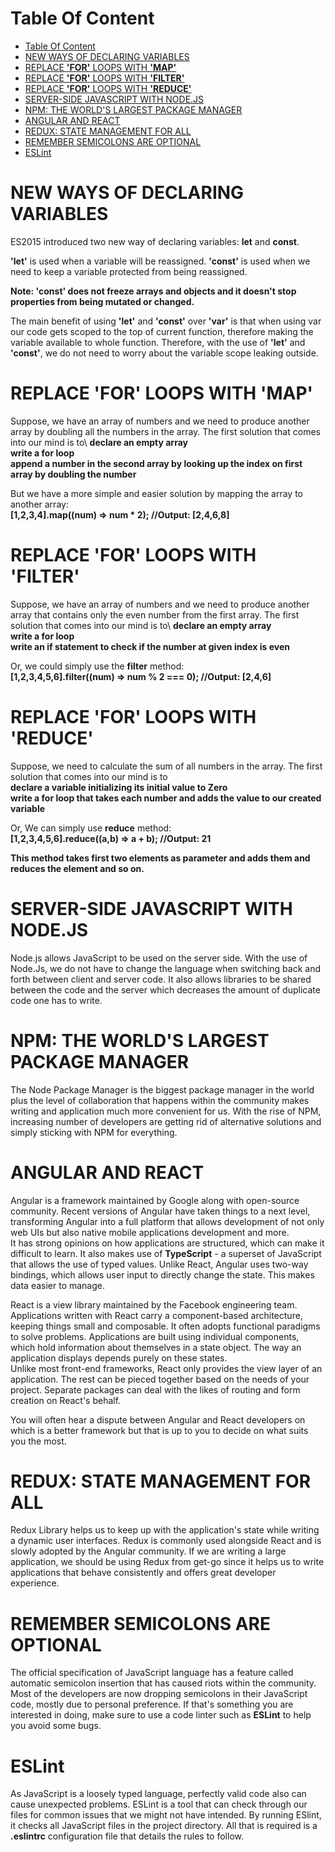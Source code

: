 # Table Of Content
- [Table Of Content](#table-of-content)
- [NEW WAYS OF DECLARING VARIABLES](#new-ways-of-declaring-variables)
- [REPLACE **'FOR'** LOOPS WITH **'MAP'**](#replace-for-loops-with-map)
- [REPLACE **'FOR'** LOOPS WITH **'FILTER'**](#replace-for-loops-with-filter)
- [REPLACE **'FOR'** LOOPS WITH **'REDUCE'**](#replace-for-loops-with-reduce)
- [SERVER-SIDE JAVASCRIPT WITH NODE.JS](#server-side-javascript-with-nodejs)
- [NPM: THE WORLD'S LARGEST PACKAGE MANAGER](#npm-the-worlds-largest-package-manager)
- [ANGULAR AND REACT](#angular-and-react)
- [REDUX: STATE MANAGEMENT FOR ALL](#redux-state-management-for-all)
- [REMEMBER SEMICOLONS ARE OPTIONAL](#remember-semicolons-are-optional)
- [ESLint](#eslint)



# NEW WAYS OF DECLARING VARIABLES

ES2015 introduced two new way of declaring variables: **let** and **const**.

**'let'** is used when a variable will be reassigned.
**'const'** is used when we need to keep a variable protected from being reassigned.

**Note: 'const' does not freeze arrays and objects and it doesn't stop properties from being mutated or changed.**

The main benefit of using **'let'** and **'const'** over **'var'** is that when using var our code gets scoped to the top of current function, therefore making the variable available to whole function. Therefore, with the use of **'let'** and **'const'**, we do not need to worry about the variable scope leaking outside.

# REPLACE **'FOR'** LOOPS WITH **'MAP'**

Suppose, we have an array of numbers and we need to produce another array by doubling all the numbers in the array.
The first solution that comes into our mind is to\ 
**declare an empty array**\
**write a for loop**\
**append a number in the second array by looking up the index on first array by doubling the number**

But we have a more simple and easier solution by mapping the array to another array:\
**[1,2,3,4].map((num) => num * 2); //Output: [2,4,6,8]**

# REPLACE **'FOR'** LOOPS WITH **'FILTER'**

Suppose, we have an array of numbers and we need to produce another array that contains only the even number from the first array.
The first solution that comes into our mind is to\ 
**declare an empty array**\
**write a for loop**\
**write an if statement to check if the number at given index is even**

Or, we could simply use the **filter** method:\
**[1,2,3,4,5,6].filter((num) => num % 2 === 0); //Output: [2,4,6]**


# REPLACE **'FOR'** LOOPS WITH **'REDUCE'**
Suppose, we need to calculate the sum of all numbers in the array.
The first solution that comes into our mind is to\
**declare a variable initializing its initial value to Zero**\
**write a for loop that takes each number and adds the value to our created variable**

Or, We can simply use **reduce** method:\
**[1,2,3,4,5,6].reduce((a,b) => a + b); //Output: 21**

**This method takes first two elements as parameter and adds them and reduces the element and so on.**

# SERVER-SIDE JAVASCRIPT WITH NODE.JS 
Node.js allows JavaScript to be used on the server side. With the use of Node.Js, we do not have to change the language when switching back and forth between client and server code. It also allows libraries to be shared between the code and the server which decreases the amount of duplicate code one has to write.

# NPM: THE WORLD'S LARGEST PACKAGE MANAGER
The Node Package Manager is the biggest package manager in the world plus the level of collaboration that happens within the community makes writing and application much more convenient for us. With the rise of NPM, increasing number of developers are getting rid of alternative solutions and simply sticking with NPM for everything.

# ANGULAR AND REACT
Angular is a framework maintained by Google along with open-source community. Recent versions of Angular have taken things to a next level, transforming Angular into a full platform that allows development of not only web UIs but also native mobile applications development and more.\
It has strong opinions on how applications are structured, which can make it difficult to learn. It also makes use of **TypeScript** - a superset of JavaScript that allows the use of typed values. Unlike React, Angular uses two-way bindings, which allows user input to directly change the state. This makes data easier to manage.

React is a view library maintained by the Facebook engineering team. Applications written with React carry a component-based architecture, keeping things small and composable. It often adopts functional paradigms to solve problems. Applications are built using individual components, which hold information about themselves in a state object. The way an application displays depends purely on these states.\
Unlike most front-end frameworks, React only provides the view layer of an application. The rest can be pieced together based on the needs of your project. Separate packages can deal with the likes of routing and form creation on React's behalf.

You will often hear a dispute between Angular and React developers on which is a better framework but that is up to you to decide on what suits you the most.

# REDUX: STATE MANAGEMENT FOR ALL
Redux Library helps us to keep up with the application's state while writing a dynamic user interfaces. Redux is commonly used alongside React and is slowly adopted by the Angular community. If we are writing a large application, we should be using Redux from get-go since it helps us to write applications that behave consistently and offers great developer experience.

# REMEMBER SEMICOLONS ARE OPTIONAL
The official specification of JavaScript language has a feature called automatic semicolon insertion that has caused riots within the community. Most of the developers are now dropping semicolons in their JavaScript code, mostly due to personal preference. If that's something you are interested in doing, make sure to use a code linter such as **ESLint** to help you avoid some bugs.

# ESLint
As JavaScript is a loosely typed language, perfectly valid code also can cause unexpected problems. ESLint is a tool that can check through our files for common issues that we might not have intended. By running ESlint, it checks all JavaScript files in the project directory. All that is required is a **.eslintrc** configuration file that details the rules to follow. 
